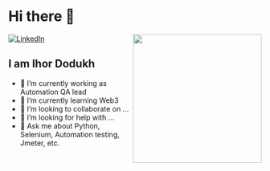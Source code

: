 # Hi there 👋

<div align="left">

  <a href="https://www.linkedin.com/in/ihor-d-64208791/">
    <img
      src="https://img.shields.io/static/v1?logo=linkedin&style=flat-square&color=0072b1&label=LinkedIn&message=%E2%98%86"
      alt="LinkedIn"
    />
  </a>
  <a href="https://api.daily.dev/get?r=IhorDodukh" target="_blank">
    <img
      width="256"
      align="right"
      src="https://api.daily.dev/devcards/def715f67df44eed8736dbb0579d0579.png?r=ydt"
    />
  </a>
</div>

## I am Ihor Dodukh

- 🔭 I’m currently working as Automation QA lead
- 🌱 I’m currently learning Web3
- 👯 I’m looking to collaborate on ...
- 🤔 I’m looking for help with ...
- 💬 Ask me about Python, Selenium, Automation testing, Jmeter, etc.

<!--
![Metrics](https://raw.githubusercontent.com/omBratteng/omBratteng/github-metrics/github-metrics.svg)
![Notable contributions](https://raw.githubusercontent.com/omBratteng/omBratteng/github-metrics/notable.svg)
![Achievements](https://raw.githubusercontent.com/omBratteng/omBratteng/github-metrics/achievements.svg)

**IgorDodukh/IgorDodukh** is a ✨ _special_ ✨ repository because its `README.md` (this file) appears on your GitHub profile.

Here are some ideas to get you started:
-->
